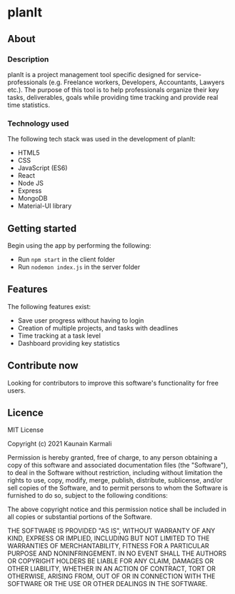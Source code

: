 # planIt

## About

### Description
planIt is a project management tool specific designed for service-professionals (e.g. Freelance workers, Developers, Accountants, Lawyers etc.). The purpose of this tool is to help professionals organize their key tasks, deliverables, goals while providing time tracking and provide real time statistics.

### Technology used
The following tech stack was used in the development of planIt:
* HTML5
* CSS
* JavaScript (ES6)
* React
* Node JS
* Express
* MongoDB
* Material-UI library

## Getting started
Begin using the app by performing the following:
* Run `npm start` in the client folder
* Run `nodemon index.js` in the server folder

## Features
The following features exist:
* Save user progress without having to login
* Creation of multiple projects, and tasks with deadlines
* Time tracking at a task level
* Dashboard providing key statistics

## Contribute now
Looking for contributors to improve this software's functionality for free users.

## Licence

MIT License

Copyright (c) 2021 Kaunain Karmali

Permission is hereby granted, free of charge, to any person obtaining a copy
of this software and associated documentation files (the "Software"), to deal
in the Software without restriction, including without limitation the rights
to use, copy, modify, merge, publish, distribute, sublicense, and/or sell
copies of the Software, and to permit persons to whom the Software is
furnished to do so, subject to the following conditions:

The above copyright notice and this permission notice shall be included in all
copies or substantial portions of the Software.

THE SOFTWARE IS PROVIDED "AS IS", WITHOUT WARRANTY OF ANY KIND, EXPRESS OR
IMPLIED, INCLUDING BUT NOT LIMITED TO THE WARRANTIES OF MERCHANTABILITY,
FITNESS FOR A PARTICULAR PURPOSE AND NONINFRINGEMENT. IN NO EVENT SHALL THE
AUTHORS OR COPYRIGHT HOLDERS BE LIABLE FOR ANY CLAIM, DAMAGES OR OTHER
LIABILITY, WHETHER IN AN ACTION OF CONTRACT, TORT OR OTHERWISE, ARISING FROM,
OUT OF OR IN CONNECTION WITH THE SOFTWARE OR THE USE OR OTHER DEALINGS IN THE
SOFTWARE.
